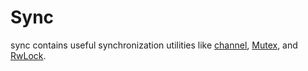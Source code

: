 # Sync

sync contains useful synchronization utilities like [channel](./channel.md),  [Mutex](./mutex.md), and [RwLock](./rwlock.md).